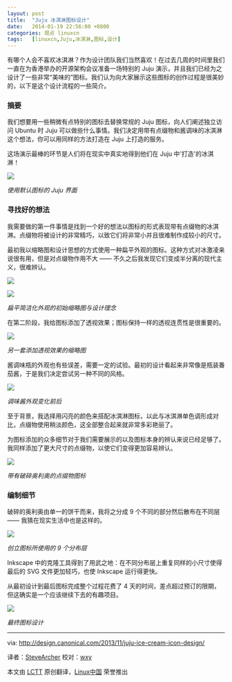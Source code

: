 ```yaml
---
layout: post
title:	"Juju 冰淇淋图标设计"
date:	2014-01-19 22:56:00 +0800 
categories:	观点 linuxcn 
tags:	[linuxcn,Juju,冰淇淋,图标,设计]
---
```



有哪个人会不喜欢冰淇淋？作为设计团队我们当然喜欢！在过去几周的时间里我们一直在为香港举办的开源架构会议准备一场特别的 Juju 演示，并且我们已经为之设计了一些非常“美味的”图标。我们认为向大家展示这些图标的创作过程是很美妙的，以下是这个设计流程的一些简介。


### 摘要


我们想要用一些稍微有点特别的图标去替换常规的 Juju 图标，向人们阐述独立访问 Ubuntu 时 Juju 可以做些什么事情。我们决定用带有点缀物和酱调味的冰淇淋这个想法，你可以用同样的方法打造在 Juju 上打造的服务。


这场演示最棒的环节是人们将在现实中真实地得到他们在 Juju 中'打造'的冰淇淋！


![](/Asserts/Images/album/201401/19/224422hy3kb4x2q3rjjxmj.jpg)


*使用默认图标的 Juju 界面*


### 寻找好的想法


我需要做的第一件事情是找到一个好的想法以图标的形式表现带有点缀物的冰淇淋。点缀物将被设计的非常精巧，以致它们将非常小并且很难制作成较小的尺寸。


最初我以缩略图和设计思想的方式使用一种扁平外观的图标。这种方式对冰激凌来说很有用，但是对点缀物作用不大 —— 不久之后我发现它们变成半分离的现代主义，很难辨认。


![](/Asserts/Images/album/201401/19/224424a2inax5iammmn0aa.jpg)


![](/Asserts/Images/album/201401/19/224426o1kqz1qkf8t1ii8i.jpg)


*扁平简洁化外观的初始缩略图与设计理念*


在第二阶段，我给图标添加了透视效果；图标保持一样的透视连贯性是很重要的。


![](/Asserts/Images/album/201401/19/224428xf4dpxxxul9774pu.jpg)


*另一套添加透视效果的缩略图*


酱调味瓶的外观也有些误差，需要一定的试验。最初的设计看起来非常像是瓶装番茄酱，于是我们决定尝试另一种不同的风格。


![](/Asserts/Images/album/201401/19/224430nv2wn62njn2n8nob.jpg)


*调味酱外观变化前后*


至于背景，我选择用闪亮的颜色来搭配冰淇淋图标，以此与冰淇淋单色调形成对比，点缀物使用稍淡颜色，这全部整合起来就非常多彩艳丽了。


为图标添加的众多细节对于我们需要展示的以及图标本身的辨认来说已经足够了。我同样添加了更大尺寸的点缀物，以使它们变得更加容易辨认。


![](/Asserts/Images/album/201401/19/224431zjnw2nps9dw5s5jg.jpg)


*带有破碎奥利奥的点缀物图标*


### 编制细节


破碎的奥利奥由单一的饼干而来，我将之分成 9 个不同的部分然后散布在不同层 —— 我猜在现实生活中也是这样的。


![](/Asserts/Images/album/201401/19/224434un3kjdqrj4d8nqnq.jpg)


*创立图标所使用的 9 个分布层*


Inkscape 中的克隆工具得到了用武之地：在不同分布层上重复同样的小尺寸使得最后的 SVG 文件更加轻巧，也使 Inkscape 运行得更快。


从最初设计到最后图标完成整个过程花费了 4 天的时间，差点超过预订的限期，但这确实是一个应该继续下去的有趣项目。


![](/Asserts/Images/album/201401/19/2244363k66c4z66fiz9h4h.jpg)


*最终图标设计*




---


via: <http://design.canonical.com/2013/11/juju-ice-cream-icon-design/>


译者：[SteveArcher](https://github.com/SteveArcher) 校对：[wxy](https://github.com/wxy)


本文由 [LCTT](https://github.com/LCTT/TranslateProject) 原创翻译，[Linux中国](http://linux.cn/) 荣誉推出
